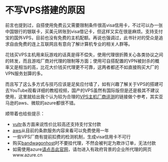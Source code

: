 # 不写VPS搭建的原因

前言也提到过，自搭使用免费云又需要限制条件很高visa信用卡，不过可以办一张中国银行的银联卡，买美元转账到visa借记卡，但这样又实在很是麻烦。支持支付宝的国外VPS，目前也没有免费的主机配额。再说也强调过，此书针对的受众是追求自由免费的连上互联网且有意向了解计算机专业的相关人群等。

花钱买VPS主机用来玩游戏的话真是得不偿失，使用代理很折腾关心各类协议之间的转发，而且游戏厂商对代理的限制等方面；使用可自搭配置的VPN被封杀的概率又是相当的高，比花大价钱买代理更不可靠，这两者都还不如直接购买大厂的VPN服务划算的多。

而且写了这么多方式与技巧应该是足矣应付墙了，如有兴趣了解关于VPS的搭建可去YouTube观看详细的教程视频，国产的VPS虽然有国际版但是还是极其不建议使用，这里就给出我个认为较为合理的[VPS主机厂商评测](https://www.10besty.com/best-vps-hosting-services/#one)的链接做个参考，其实亚马逊的aws、微软的azure都很不错。

顺带着也给些提示：
* [vultr](https://www.vultr.com/)各方面来说性价比较高还支持支付宝付款
* [aws](https://aws.amazon.com/)从目前的条款服务内容来看可以免费使用一年
* 一些VPS厂商有提前扣费的检测机制，生成visa信用卡不可行
* 购买[bandwagonhost](https://bandwagonhost.com/)时不要挂代理，不然会被判定为欺诈订单，无法付款
* 如需使用azure[请点击此官网](https://azure.microsoft.com/zh-cn/)，请勿进入有政府背景的企业所代理的网页www.azure.cn
